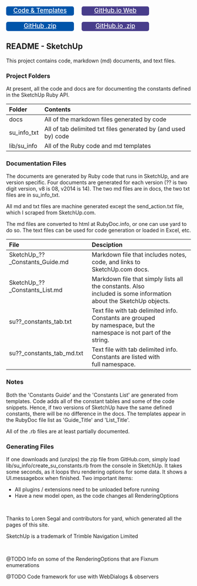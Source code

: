 <div id="gjl15">
<style scoped>
#gjl15 a.hdr { color:white; border-radius:0.30em; font-size:1.2em; width:11em; font-weight:500;
       display:inline-block; height:1.5em; text-align:center; line-height:1.4em; margin-top:1.0em;}
#gjl15 a.r { margin-left:1.0em; background-color:#483D8B;}
</style>
<div>
<a class="hdr"   style="background-color:#05a;" href="https://github.com/MSP-Greg/SketchUp">Code & Templates</a>
<a class="hdr r" href="http://msp-greg.github.io/su_info/index.html">GitHub.io Web</a>
</div><div>
<a class="hdr" style="background-color:#05a;" href="https://github.com/MSP-Greg/SketchUp/archive/master.zip">GitHub .zip</a>
<a class="hdr r" href="https://github.com/MSP-Greg/MSP-Greg.github.io/archive/master.zip">GitHub.io .zip</a>
</div></div>

## README - SketchUp

This project contains code, markdown (md) documents, and text files.

### Project Folders

At present, all the code and docs are for documenting the constants defined in
the SketchUp Ruby API.

| Folder       | Contents                                                       |
|:-------------|:---------------------------------------------------------------|
| docs         | All of the markdown files generated by code                    |
| su_info_txt  | All of tab delimited txt files generated by (and used by) code |
| lib/su_info  | All of the Ruby code and md templates                          |

### Documentation Files

The documents are generated by Ruby code that runs in SketchUp, and are version
specific.  Four documents are generated for each version (?? is two digit version,
v8 is 08, v2014 is 14). The two md files are in docs, the two txt files are in
su_info_txt.

All md and txt files are machine generated except the send_action.txt file, which
I scraped from SketchUp.com.

The md files are converted to html at RubyDoc.info, or one can use yard to do so.
The text files can be used for code generation or loaded in Excel, etc.

| File                                       | Desciption                                                                                |
|:-------------------------------------------|:------------------------------------------------------------------------------------------|
| SketchUp_??\_Constants_Guide.md<br/>&#160; | Markdown file that includes notes, code, and links to<br/>SketchUp.com docs. |
| SketchUp_??\_Constants_List.md<br/>&#160;  | Markdown file that simply lists all the constants.  Also<br/>included is some information about the SketchUp objects. |
| su??\_constants_tab.txt<br/>&#160;         | Text file with tab delimited info.  Constants are grouped<br/>by namespace, but the namespace is not part of the string. |
| su??\_constants_tab_md.txt<br/>&#160;      | Text file with tab delimited info.  Constants are listed with<br/>full namespace. | 

### Notes

Both the 'Constants Guide' and the 'Constants List' are generated from templates.
Code adds all of the constant tables and some of the code snippets.  Hence, if two
versions of SketchUp have the same defined constants, there will be no difference
in the docs.  The templates appear in the RubyDoc file list as 'Guide_Title' and
'List_Title'.

All of the .rb files are at least partially documented.

### Generating Files

If one downloads and (unzips) the zip file from GitHub.com, simply load lib/su_info/create_su_constants.rb
from the console in SketchUp.  It takes some seconds, as it loops thru rendering
options for some data.  It shows a UI.messagebox when finished.  Two important items:

* All plugins / extensions need to be unloaded before running
* Have a new model open, as the code changes all RenderingOptions

<br/>

Thanks to Loren Segal and contributors for yard, which generated all the pages
of this site.

SketchUp is a trademark of Trimble Navigation Limited

<br/>

@TODO Info on some of the RenderingOptions that are Fixnum enumerations

@TODO Code framework for use with WebDialogs & observers